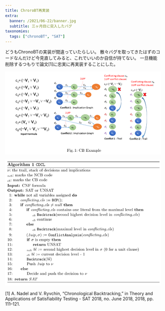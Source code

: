 ```yaml
---
title: ChroroBT再実装
extra:
  banner: /2021/06-22/banner.jpg
  subtitle: 三ヶ月目に突入したバグ
taxonomies:
  tags: ["chronoBT", "SAT"]
---
```

どうもChronoBTの実装が間違っていたらしい。
散々バグを取ってきたはずのコードなんだけど今見直してみると、これでいいのか自信が持てない。
一旦機能削除するつもりで論文[1]に忠実に再実装することにした。

![The idea](/2021/06-22/Fig1.png)


![The modified CDCL](/2021/06-22/CDCL.png)


[1] A. Nadel and V. Ryvchin, “Chronological Backtracking,” in Theory and Applications of Satisfiability Testing - SAT 2018, no. June 2018, 2018, pp. 111–121.
